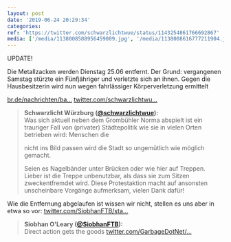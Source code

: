 ```yaml
---
layout: post
date: '2019-06-24 20:29:34'
categories: 
ref: 'https://twitter.com/schwarzlichtwue/status/1143254861766692867'
media: ['/media/1138008588956459009.jpg', '/media/1138008616777211904.jpg', '/media/1138008635056037888.jpg']
---
```

UPDATE!



Die Metallzacken werden Dienstag 25.06 entfernt. Der Grund: vergangenen Samstag stürzte ein Fünfjähriger und verletzte sich an ihnen. Gegen die Hausbesitzerin wird nun wegen fahrlässiger Körperverletzung ermittelt



[br.de/nachrichten/ba…](https://www.br.de/nachrichten/bayern/stahlzacken-abschreckung-fuenfjaehriger-stuerzt-verletzt-sic,RUJq1EW) [twitter.com/schwarzlichtwu…](https://twitter.com/schwarzlichtwue/status/1138008944423636993)
> <b>Schwarzlicht Würzburg ([@schwarzlichtwue](https://twitter.com/schwarzlichtwue)):</b>  
>Was sich aktuell neben dem Grombühler Norma abspielt ist ein trauriger Fall von (privater) Städtepolitik wie sie in vielen Orten betrieben wird: Menschen die  
>  
>nicht ins Bild passen wird die Stadt so ungemütlich wie möglich gemacht.   
>  
>Seien es Nagelbänder unter Brücken oder wie hier auf Treppen. Lieber ist die Treppe unbenutzbar, als dass sie zum Sitzen zweckentfremdet wird. Diese Protestaktion macht auf ansonsten unscheinbare Vorgänge aufmerksam, vielen Dank dafür!  



Wie die Entfernung abgelaufen ist wissen wir nicht, stellen es uns aber in etwa so vor: [twitter.com/SiobhanFTB/sta…](https://twitter.com/SiobhanFTB/status/1147148422928953344?s=19)
> <b>Siobhan O'Leary ([@SiobhanFTB](https://twitter.com/SiobhanFTB)):</b>  
>Direct action gets the goods [twitter.com/GarbageDotNet/…](https://twitter.com/GarbageDotNet/status/1146601697390678016)  

